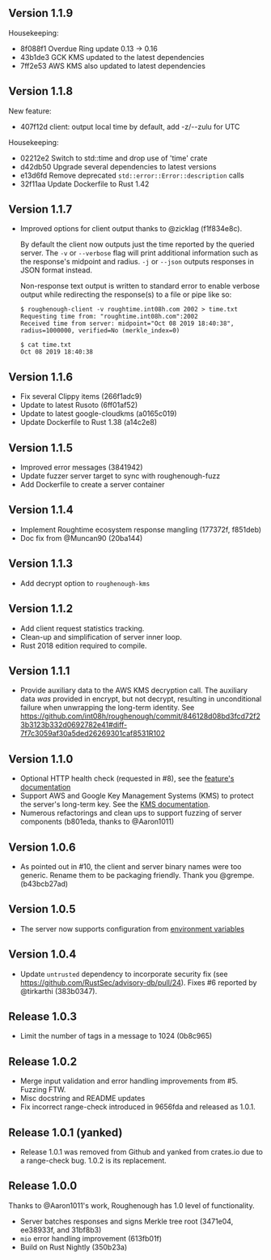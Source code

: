 ## Version 1.1.9

Housekeeping:
* 8f088f1 Overdue Ring update 0.13 -> 0.16
* 43b1de3 GCK KMS updated to the latest dependencies
* 7ff2e53 AWS KMS also updated to latest dependencies 

## Version 1.1.8

New feature:
* 407f12d client: output local time by default, add -z/--zulu for UTC 

Housekeeping:
* 02212e2 Switch to std::time and drop use of 'time' crate 
* d42db50 Upgrade several dependencies to latest versions 
* e13d6fd Remove deprecated `std::error::Error::description` calls 
* 32f11aa Update Dockerfile to Rust 1.42 

## Version 1.1.7

* Improved options for client output thanks to @zicklag (f1f834e8c).

  By default the client now outputs just the time reported by the queried server. 
  The `-v` or `--verbose` flag will print additional information such as the response's 
  midpoint and radius. `-j` or `--json` outputs responses in JSON format instead.

  Non-response text output is written to standard error to enable verbose output 
  while redirecting the response(s) to a file or pipe like so:
  
  ```
  $ roughenough-client -v roughtime.int08h.com 2002 > time.txt
  Requesting time from: "roughtime.int08h.com":2002
  Received time from server: midpoint="Oct 08 2019 18:40:38", radius=1000000, verified=No (merkle_index=0)
  
  $ cat time.txt
  Oct 08 2019 18:40:38
  ```

## Version 1.1.6

* Fix several Clippy items (266f1adc9) 
* Update to latest Rusoto (6ff01af52)
* Update to latest google-cloudkms (a0165c019)
* Update Dockerfile to Rust 1.38 (a14c2e8)

## Version 1.1.5

* Improved error messages (3841942)
* Update fuzzer server target to sync with roughenough-fuzz
* Add Dockerfile to create a server container

## Version 1.1.4

* Implement Roughtime ecosystem response mangling (177372f, f851deb)
* Doc fix from @Muncan90 (20ba144)

## Version 1.1.3

* Add decrypt option to `roughenough-kms` 

## Version 1.1.2 

* Add client request statistics tracking.
* Clean-up and simplification of server inner loop.
* Rust 2018 edition required to compile.

## Version 1.1.1

* Provide auxiliary data to the AWS KMS decryption call. The auxiliary data _was_ provided in encrypt, but not decrypt, resulting in unconditional failure when unwrapping the long-term identity. See https://github.com/int08h/roughenough/commit/846128d08bd3fcd72f23b3123b332d0692782e41#diff-7f7c3059af30a5ded26269301caf8531R102

## Version 1.1.0

* Optional HTTP health check (requested in #8), see the
  [feature's documentation](https://github.com/int08h/roughenough/blob/master/doc/OPTIONAL-FEATURES.md#http-health-check)
* Support AWS and Google Key Management Systems (KMS) to protect the server's long-term key.
  See the [KMS documentation](https://github.com/int08h/roughenough/blob/master/doc/OPTIONAL-FEATURES.md#key-management-system-kms-support).
* Numerous refactorings and clean ups to support fuzzing of 
  server components (b801eda, thanks to @Aaron1011)

## Version 1.0.6

* As pointed out in #10, the client and server binary names were too generic. Rename 
  them to be packaging friendly. Thank you @grempe. (b43bcb27ad)
  
## Version 1.0.5

* The server now supports configuration from 
  [environment variables](https://github.com/int08h/roughenough#server-configuration)
  
## Version 1.0.4

* Update `untrusted` dependency to incorporate security fix (see https://github.com/RustSec/advisory-db/pull/24). 
  Fixes #6 reported by @tirkarthi (383b0347).
  
## Release 1.0.3

* Limit the number of tags in a message to 1024 (0b8c965)

## Release 1.0.2

* Merge input validation and error handling improvements from #5. Fuzzing FTW.
* Misc docstring and README updates
* Fix incorrect range-check introduced in 9656fda and released as 1.0.1.

## Release 1.0.1 (yanked)

* Release 1.0.1 was removed from Github and yanked from crates.io due to a range-check bug. 
  1.0.2 is its replacement. 
  
## Release 1.0.0

Thanks to @Aaron1011's work, Roughenough has 1.0 level of functionality.

* Server batches responses and signs Merkle tree root (3471e04, ee38933f, and 31bf8b3)
* `mio` error handling improvement (613fb01f)
* Build on Rust Nightly (350b23a)
